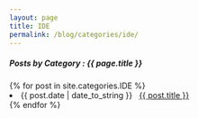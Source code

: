 ```yaml
---
layout: page
title: IDE
permalink: /blog/categories/ide/
---
```


<h5> Posts by Category : {{ page.title }} </h5>

<div class="card">
{% for post in site.categories.IDE %}
 <li class="category-posts"><span>{{ post.date | date_to_string }}</span> &nbsp; <a href="{{ post.url }}">{{ post.title }}</a></li>
{% endfor %}
</div>